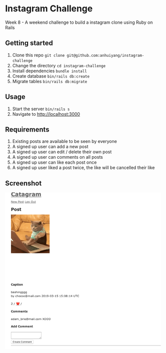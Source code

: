 # Instagram Challenge
Week 8 - A weekend challenge to build a instagram clone using Ruby on Rails

## Getting started

1. Clone this repo `git clone git@github.com:anhuiyang/instagram-challenge`
2. Change the directory `cd instagram-challenge`
3. Install dependencies `bundle install`
4. Create database `bin/rails db:create`
5. Migrate tables `bin/rails db:migrate`

## Usage

1. Start the server `bin/rails s`
2. Navigate to [http://localhost:3000](http://localhost:3000)

## Requirements

1. Existing posts are available to be seen by everyone
2. A signed up user can add a new post
3. A signed up user can edit / delete their own post
4. A signed up user can comments on all posts
5. A signed up user can like each post once
6. A signed up user liked a post twice, the like will be cancelled their like 

## Screenshot

![catagram](https://github.com/anhuiyang/instagram-challenge/blob/master/images/Catagram.png?raw=true)

